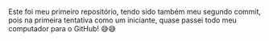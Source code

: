 Este foi meu primeiro repositório, tendo sido também meu segundo commit, 
pois na primeira tentativa como um iniciante, quase passei todo meu computador para o GitHub! 😅😅
